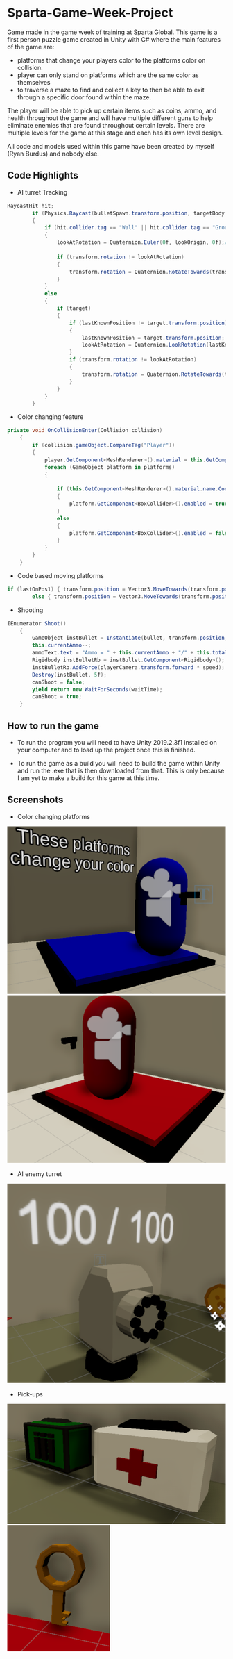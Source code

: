 # Sparta-Game-Week-Project
 Game made in the game week of training at Sparta Global. 
 This game is a first person puzzle game created in Unity with C# where the main features of the game are:
 - platforms that change your players color to the platforms color on collision. 
 - player can only stand on platforms which are the same color as themselves
 - to traverse a maze to find and collect a key to then be able to exit through a specific door found within the maze.
 
 The player will be able to pick up certain items such as coins, ammo, and health throughout the game and will have multiple different guns to help eliminate enemies that are found throughout certain levels. There are multiple levels for the game at this stage and each has its own level design.
 
 All code and models used within this game have been created by myself (Ryan Burdus) and nobody else.
 
## Code Highlights 

- AI turret Tracking 
```C#
RaycastHit hit;
        if (Physics.Raycast(bulletSpawn.transform.position, targetBody.transform.position - bulletSpawn.transform.position, out hit, Mathf.Infinity))
        {
            if (hit.collider.tag == "Wall" || hit.collider.tag == "Ground")
            {
                lookAtRotation = Quaternion.Euler(0f, lookOrigin, 0f);// LookRotation(Vector3.forward, Vector3.up);

                if (transform.rotation != lookAtRotation)
                {
                    transform.rotation = Quaternion.RotateTowards(transform.rotation, lookAtRotation, speed * Time.deltaTime);
                }
            }
            else
            {
                if (target)
                {
                    if (lastKnownPosition != target.transform.position)
                    {
                        lastKnownPosition = target.transform.position;
                        lookAtRotation = Quaternion.LookRotation(lastKnownPosition - transform.position, Vector3.up);
                    }
                    if (transform.rotation != lookAtRotation)
                    {
                        transform.rotation = Quaternion.RotateTowards(transform.rotation, lookAtRotation, speed * Time.deltaTime);
                    }
                }
            }
        }
```

- Color changing feature
```C#
private void OnCollisionEnter(Collision collision)
    {
        if (collision.gameObject.CompareTag("Player"))
        {
            player.GetComponent<MeshRenderer>().material = this.GetComponent<MeshRenderer>().material;
            foreach (GameObject platform in platforms)
            {

                if (this.GetComponent<MeshRenderer>().material.name.Contains(platform.GetComponent<MeshRenderer>().material.name))
                {
                    platform.GetComponent<BoxCollider>().enabled = true;
                }
                else
                {
                    platform.GetComponent<BoxCollider>().enabled = false;
                }
            }
        }
    }
```

- Code based moving platforms
```C#
if (lastOnPos1) { transform.position = Vector3.MoveTowards(transform.position, position2.transform.position, speed * Time.deltaTime); }
        else { transform.position = Vector3.MoveTowards(transform.position, position1.transform.position, speed * Time.deltaTime); }
```

- Shooting 
```C#
IEnumerator Shoot()
    {
        GameObject instBullet = Instantiate(bullet, transform.position, playerCamera.transform.rotation) as GameObject;
        this.currentAmmo--;
        ammoText.text = "Ammo = " + this.currentAmmo + "/" + this.totalAmmo;
        Rigidbody instBulletRb = instBullet.GetComponent<Rigidbody>();
        instBulletRb.AddForce(playerCamera.transform.forward * speed);
        Destroy(instBullet, 5f);
        canShoot = false;
        yield return new WaitForSeconds(waitTime);
        canShoot = true;
    }
```
 
## How to run the game
 - To run the program you will need to have Unity 2019.2.3f1 installed on your computer and to load up the project once this is finished.

- To run the game as a build you will need to build the game within Unity and run the .exe that is then downloaded from that. This is only because I am yet to make a build for this game at this time.
 
## Screenshots

- Color changing platforms
 
![alt text](https://github.com/Ryan-Paul-Burdus/Sparta-Game-Week-Project/blob/master/Screenshots/Blue%20platform.png "Blue platform")
![alt text](https://github.com/Ryan-Paul-Burdus/Sparta-Game-Week-Project/blob/master/Screenshots/Red%20platform.png "Red platform")

- AI enemy turret
 
![alt text](https://github.com/Ryan-Paul-Burdus/Sparta-Game-Week-Project/blob/master/Screenshots/AI%20turret.png "AI turret")

- Pick-ups
 
![alt text](https://github.com/Ryan-Paul-Burdus/Sparta-Game-Week-Project/blob/master/Screenshots/Ammo%20and%20health.png "Ammo and health")
![alt text](https://github.com/Ryan-Paul-Burdus/Sparta-Game-Week-Project/blob/master/Screenshots/Key.png "Key")
